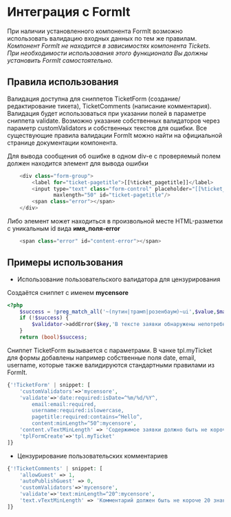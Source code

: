 # Интеграция с FormIt

При наличии установленного компонента FormIt возможно использовать валидацию входных данных по тем же правилам.
*Компонент FormIt не находится в зависимостях компонента Tickets. При необходимости использования этого функционала Вы должны установить FormIt самостоятельно.*

## Правила использования

Валидация доступна для сниппетов TicketForm (создание/редактирование тикета), TicketComments (написание комментария).
Валидация будет использоваться при указании полей в параметре сниппета validate.
Возможно указание собственных валидаторов через параметр customValidators и собственных текстов для ошибки.
Все существующие правила валидации FormIt можно найти на официальной странице документации компонента.

Для вывода сообщения об ошибке в одном div-е с проверяемый полем должен находится элемент **<span class="error"></span>** для вывода ошибки

```php
    <div class="form-group">
        <label for="ticket-pagetitle">[[%ticket_pagetitle]]</label>
        <input type="text" class="form-control" placeholder="[[%ticket_pagetitle]]" name="pagetitle" value=""
               maxlength="50" id="ticket-pagetitle"/>
        <span class="error"></span>
    </div>
```

Либо элемент может находиться в произвольной месте HTML-разметки с уникальным id вида **имя_поля-error**

```php
    <span class="error" id="content-error"></span>
```

## Примеры использования

* Использование пользовательского валидатора для цензурирования

Создаётся сниппет с именем **mycensore**

```php
<?php
    $success = !preg_match_all('~(путин|трамп|розенбаум)~ui',$value,$match);
    if (!$success) {
        $validator->addError($key,'В тексте заявки обнаружены непотребные слова');
    }
    return (bool)$success;
```

Сниппет TicketForm вызывается с параметрами. В чанке tpl.myTicket для формы добавлены например собственные поля date, email, username, которые также валидируются стандартными правилами из FormIt.

```php
{'!TicketForm' | snippet: [
    'customValidators'=>'mycensore',
    'validate'=>'date:required:isDate=^%m/%d/%Y^,
        email:email:required,
        username:required:islowercase,
        pagetitle:required:contains=^Hello^,
        content:minLength=^50^:mycensore',
    'content.vTextMinLength' => 'Содержимое заявки должно быть не короче 50 знаков',
    'tplFormCreate'=>'tpl.myTicket'
]}
```

* Цензурирование пользовательских комментариев
  
```php
{'!TicketComments' | snippet: [
    'allowGuest' => 1,
    'autoPublishGuest' => 0,
    'customValidators'=>'mycensore',
    'validate'=>'text:minLength=^20^:mycensore',
    'text.vTextMinLength' => 'Комментарий должен быть не короче 20 знаков',
]}
```
